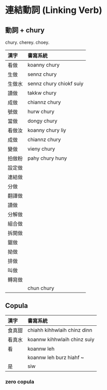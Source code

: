 # 連結動詞 (Linking Verb)

## 動詞 + chury

chury. cherey. choey.

| 漢字 | 書寫系統 |
| :--- | :--- |
| 看做 | koanny chury |
| 生做 | sennz chury |
| 生做水 | sennz chury chiokf suiy |
| 讀做 | takkw chury |
| 成做 | chiannz chury |
| 號做 | hurw chury |
| 當做 | dongy chury |
| 看做汝 | koanny chury liy |
| 成做 | chiannz chury |
| 變做 | vieny chury |
| 拍做粉 | pahy chury huny |
| 設定做 ||
| 連結做 ||
| 分做 ||
| 翻譯做 ||
| 讀做 ||
| 分解做 ||
| 組合做 ||
| 拆開做 ||
| 鋸做 ||
| 拗做 ||
| 排做 ||
| 叫做 ||
| 轉寫做 ||
|| chun chury |

## Copula

| 漢字 | 書寫系統 |
| :--- | :--- |
| 食真甜 | chiahh kihhwlaih chinz dinn |
| 看真水 | koannw kihhwlaih chinz suiy |
| 看 | koannw leh |
|| koannw leh burz hiahf ~ |
| 是 | siw |

### zero copula
